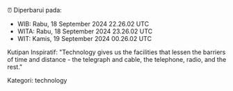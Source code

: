 ⏰ Diperbarui pada:
- WIB: Rabu, 18 September 2024 22.26.02 UTC
- WITA: Rabu, 18 September 2024 23.26.02 UTC
- WIT: Kamis, 19 September 2024 00.26.02 UTC

Kutipan Inspiratif:
"Technology gives us the facilities that lessen the barriers of time and distance - the telegraph and cable, the telephone, radio, and the rest."


Kategori: technology

